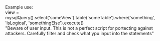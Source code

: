 
Example use:  
view = mysqlQuery().select('someView').table('someTable').where('something', 'isLogical', 'somethingElse').execute()  
"Beware of user input. This is not a perfect script for portecting against attackers. Carefully filter and check what ypu input into the statements"  
